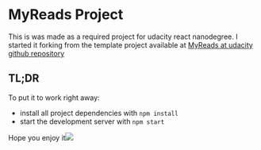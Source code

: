 # MyReads Project

This is was made as a required project for udacity react nanodegree. I started it forking from the template
project available at [MyReads at udacity github repository](https://github.com/udacity/reactnd-project-myreads-starter.git)

## TL;DR

To put it to work right away:
* install all project dependencies with `npm install`
* start the development server with `npm start`

Hope you enjoy it<a><img src="https://raw.githubusercontent.com/IgorCRD/reactnd-project-myreads-starter/master/src/icons/smile.svg"/></a>
